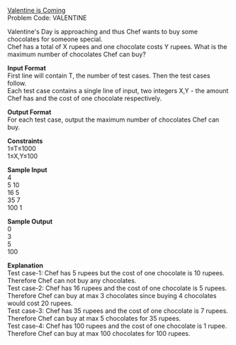 [Valentine is Coming](https://www.codechef.com/problems/VALENTINE)      
Problem Code: VALENTINE  

Valentine's Day is approaching and thus Chef wants to buy some chocolates for someone special.  
Chef has a total of X rupees and one chocolate costs Y rupees. What is the maximum number of chocolates Chef can buy?  

**Input Format**  
First line will contain T, the number of test cases. Then the test cases follow.  
Each test case contains a single line of input, two integers X,Y - the amount Chef has and the cost of one chocolate respectively.  

**Output Format**  
For each test case, output the maximum number of chocolates Chef can buy.  

**Constraints**  
1≤T≤1000  
1≤X,Y≤100  

**Sample Input**  
4  
5 10    
16 5  
35 7  
100 1  

**Sample Output**  
0  
3  
5  
100  

**Explanation**  
Test case-1: Chef has 5 rupees but the cost of one chocolate is 10 rupees. Therefore Chef can not buy any chocolates.  
Test case-2: Chef has 16 rupees and the cost of one chocolate is 5 rupees. Therefore Chef can buy at max 3 chocolates since buying 4 chocolates would cost 20 rupees.  
Test case-3: Chef has 35 rupees and the cost of one chocolate is 7 rupees. Therefore Chef can buy at max 5 chocolates for 35 rupees.  
Test case-4: Chef has 100 rupees and the cost of one chocolate is 1 rupee. Therefore Chef can buy at max 100 chocolates for 100 rupees.  
